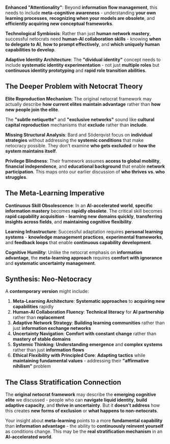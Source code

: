 **Enhanced "Attentionality"**: Beyond **information flow management**, this needs to include **meta-cognitive awareness** - understanding **your own learning processes**, **recognizing when your models are obsolete**, and **efficiently acquiring new conceptual frameworks**.

**Technological Symbiosis**: Rather than just **human network mastery**, successful netocrats need **human-AI collaboration skills** - knowing **when to delegate to AI**, **how to prompt effectively**, and **which uniquely human capabilities to develop**.

**Adaptive Identity Architecture**: The **"dividual identity"** concept needs to include **systematic identity experimentation** - not just **multiple roles** but **continuous identity prototyping** and **rapid role transition abilities**.

## The Deeper Problem with Netocrat Theory

**Elite Reproduction Mechanism**: The original netocrat framework may actually describe **how current elites maintain advantage** rather than **how new people join the elite**. 

The **"subtle netiquette"** and **"exclusive networks"** sound like **cultural capital reproduction** mechanisms that **exclude** rather than **include**.

**Missing Structural Analysis**: Bard and Söderqvist focus on **individual strategies** without addressing the **systemic conditions** that make netocracy possible. They don't examine **who gets excluded** or **how the system maintains itself**.

**Privilege Blindness**: Their framework assumes **access to global mobility**, **financial independence**, and **educational background** that enable **network participation**. This maps onto our earlier discussion of **who thrives vs. who struggles**.

## The Meta-Learning Imperative

**Continuous Skill Obsolescence**: In an **AI-accelerated world**, **specific information mastery** becomes **rapidly obsolete**. The critical skill becomes **rapid capability acquisition** - **learning new domains quickly**, **transferring insights across fields**, and **maintaining cognitive flexibility**.

**Learning Infrastructure**: Successful adaptation requires **personal learning systems** - **knowledge management practices**, **experimental frameworks**, and **feedback loops** that enable **continuous capability development**.

**Cognitive Humility**: Unlike the netocrat emphasis on **information advantage**, the **meta-learning approach** requires **comfort with ignorance** and **systematic uncertainty management**.

## Synthesis: Neo-Netocracy

A **contemporary version** might include:

1. **Meta-Learning Architecture**: **Systematic approaches** to **acquiring new capabilities** rapidly
2. **Human-AI Collaboration Fluency**: **Technical literacy** for **AI partnership** rather than **replacement**
3. **Adaptive Network Strategy**: **Building learning communities** rather than just **information exchange networks**
4. **Uncertainty Navigation**: **Comfort with constant change** rather than **mastery of stable domains**
5. **Systemic Thinking**: **Understanding emergence** and **complex systems** rather than just **information flows**
6. **Ethical Flexibility with Principled Core**: **Adapting tactics** while **maintaining fundamental values** - addressing their **"affirmative nihilism"** problem

## The Class Stratification Connection

The **original netocrat framework** may describe the **emerging cognitive elite** we discussed - people who can **navigate liquid identity**, **build adaptive capacity**, and **thrive in uncertainty**. But it **doesn't address** how this creates **new forms of exclusion** or **what happens to non-netocrats**.

Your insight about **meta-learning** points to a more **fundamental capability** than **information advantage** - the ability to **continuously reinvent yourself** as conditions change. This may be the **real stratification mechanism** in an **AI-accelerated world**.